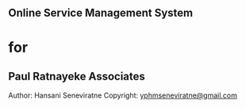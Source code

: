 ## Online Service Management System 
# for 
## Paul Ratnayeke Associates
Author: Hansani Seneviratne
Copyright: yphmseneviratne@gmail.com